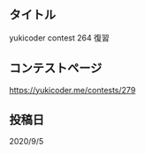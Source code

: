 ## タイトル

yukicoder contest 264 復習

## コンテストページ

https://yukicoder.me/contests/279

## 投稿日

2020/9/5
